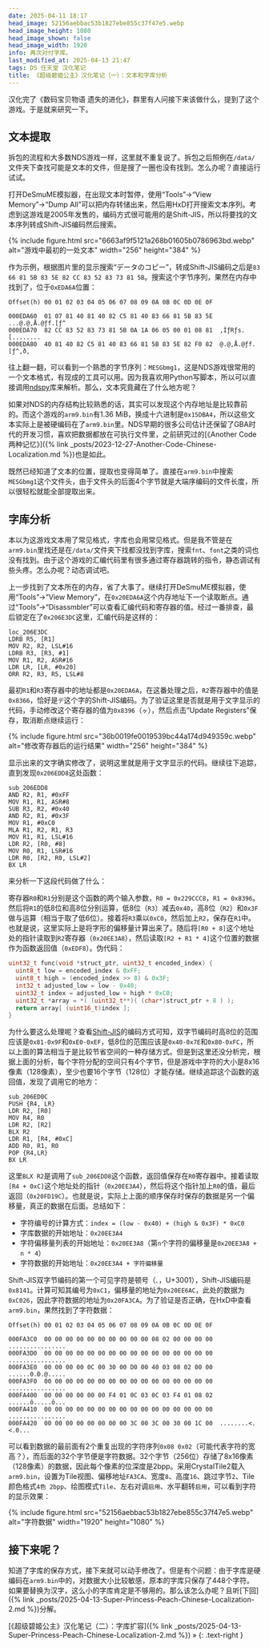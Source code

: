 ```yaml
---
date: 2025-04-11 18:17
head_image: 52156aebbac53b1827ebe855c37f47e5.webp
head_image_height: 1080
head_image_shown: false
head_image_width: 1920
info: 再次对付字库。
last_modified_at: 2025-04-13 21:47
tags: DS 任天堂 汉化笔记
title: 《超级碧姬公主》汉化笔记（一）：文本和字库分析
---
```

汉化完了《数码宝贝物语 遗失的进化》，群里有人问接下来该做什么，提到了这个游戏。于是就来研究一下。

## 文本提取
拆包的流程和大多数NDS游戏一样，这里就不重复说了。拆包之后照例在`/data/`文件夹下查找可能是文本的文件，但是搜了一圈也没有找到。怎么办呢？直接运行试试。

打开DeSmuME模拟器，在出现文本时暂停，使用“Tools”→“View Memory”→“Dump All”可以把内存转储出来，然后用HxD打开搜索文本序列。考虑到这游戏是2005年发售的，编码方式很可能用的是Shift-JIS，所以将要找的文本序列转成Shift-JIS编码然后搜索。

{% include figure.html src="6663af9f5121a268b01605b0786963bd.webp" alt="游戏中最初的一处文本" width="256" height="384" %}

作为示例，根据图片里的显示搜索“データのコピー”，转成Shift-JIS编码之后是`83 66 81 5B 83 5E 82 CC 83 52 83 73 81 5B`。搜索这个字节序列，果然在内存中找到了，位于`0xEDA6A`位置：

``` plaintext
Offset(h) 00 01 02 03 04 05 06 07 08 09 0A 0B 0C 0D 0E 0F

000EDA60  01 07 81 40 81 40 82 C5 81 40 83 66 81 5B 83 5E  ...@.@‚Å.@ƒf.[ƒ^
000EDA70  82 CC 83 52 83 73 81 5B 0A 1A 06 05 00 01 08 81  ‚ÌƒRƒs.[........
000EDA80  40 81 40 82 C5 81 40 83 66 81 5B 83 5E 82 F0 82  @.@‚Å.@ƒf.[ƒ^‚ð‚
```

往上翻一翻，可以看到一个熟悉的字节序列：`MESGbmg1`，这是NDS游戏很常用的一个文本格式，有现成的工具可以用。因为我喜欢用Python写脚本，所以可以直接调用[ndspy](https://github.com/RoadrunnerWMC/ndspy)库来解析。那么，文本究竟藏在了什么地方呢？

如果对NDS的内存结构比较熟悉的话，其实可以发现这个内存地址是比较靠前的。而这个游戏的`arm9.bin`有1.36 MiB，换成十六进制是`0x15DBA4`，所以这些文本实际上是被硬编码在了`arm9.bin`里。NDS早期的很多公司估计还保留了GBA时代的开发习惯，喜欢把数据都放在可执行文件里，之前研究过的[《Another Code 两种记忆》]({% link _posts/2023-12-27-Another-Code-Chinese-Localization.md %})也是如此。

既然已经知道了文本的位置，提取也变得简单了。直接在`arm9.bin`中搜索`MESGbmg1`这个文件头，由于文件头的后面4个字节就是大端序编码的文件长度，所以很轻松就能全部提取出来。

## 字库分析
本以为这游戏文本用了常见格式，字库也会用常见格式。但是我不管是在`arm9.bin`里找还是在`/data/`文件夹下找都没找到字库，搜索`fnt`、`font`之类的词也没有找到。由于这个游戏的汇编代码里有很多通过寄存器跳转的指令，静态调试有些头疼。怎么办呢？动态调试吧。

上一步找到了文本所在的内存，省了大事了。继续打开DeSmuME模拟器，使用“Tools”→“View Memory”，在`0x20EDA6A`这个内存地址下一个读取断点。通过“Tools”→“Disassmbler”可以查看汇编代码和寄存器的值。经过一番排查，最后锁定在了`0x206E3DC`这里，汇编代码是这样的：

``` plaintext
loc_206E3DC
LDRB R5, [R1]
MOV R2, R2, LSL#16
LDRB R3, [R3, #1]
MOV R1, R2, ASR#16
LDR LR, [LR, #0x20]
ORR R2, R3, R5, LSL#8
```

最初`R1`和`R3`寄存器中的地址都是`0x20EDA6A`，在这番处理之后，`R2`寄存器中的值是`0x8366`，恰好是`デ`这个字的Shift-JIS编码。为了验证这里是否就是用于文字显示的代码，手动修改这个寄存器的值为`0x8396`（`ヶ`），然后点击“Update Registers”保存，取消断点继续运行：

{% include figure.html src="36b0019fe0019539bc44a174d949359c.webp" alt="修改寄存器后的运行结果" width="256" height="384" %}

显示出来的文字确实修改了，说明这里就是用于文字显示的代码。继续往下追踪，直到发现`0x206EDD8`这处函数：

``` plaintext
sub_206EDD8
AND R2, R1, #0xFF
MOV R1, R1, ASR#8
SUB R3, R2, #0x40
AND R2, R1, #0x3F
MOV R1, #0xC0
MLA R1, R2, R1, R3
MOV R1, R1, LSL#16
LDR R2, [R0, #8]
MOV R0, R1, LSR#16
LDR R0, [R2, R0, LSL#2]
BX LR
```

来分析一下这段代码做了什么：

寄存器`R0`和`R1`分别是这个函数的两个输入参数，`R0 = 0x229CCC8`，`R1 = 0x8396`。然后将`R1`的低8位和高8位分别运算，低8位（`R3`）减去`0x40`，高8位（`R2`）和`0x3F`做与运算（相当于取了低6位）。接着将`R3`乘以`0xC0`，然后加上`R2`，保存在`R1`中。也就是说，这里实际上是将字形的偏移量计算出来了。随后将`[R0 + 8]`这个地址处的指针读取到`R2`寄存器（`0x20EE3A8`），然后读取`[R2 + R1 * 4]`这个位置的数据作为函数返回值（`0xEDF8`）。伪代码：

``` c
uint32_t func(void *struct_ptr, uint32_t encoded_index) {
  uint8_t low = encoded_index & 0xFF;
  uint8_t high = (encoded_index >> 8) & 0x3F;
  int32_t adjusted_low = low - 0x40;
  uint32_t index = adjusted_low + high * 0xC0;
  uint32_t *array = *( (uint32_t**)( (char*)struct_ptr + 8 ) );
  return array[ (uint16_t)index ];
}
```

为什么要这么处理呢？查看[Shift-JIS](https://en.wikipedia.org/wiki/Shift_JIS)的编码方式可知，双字节编码时高8位的范围应该是`0x81-0x9F`和`0xE0-0xEF`，低8位的范围应该是`0x40-0x7E`和`0x80-0xFC`，所以上面的算法相当于是比较节省空间的一种存储方式。但是到这里还没分析完，根据上面的分析，每个字符分配的空间只有4个字节，但是游戏中字符的大小是8x16像素（128像素），至少也要16个字节（128位）才能存储。继续追踪这个函数的返回值，发现了调用它的地方：

```
sub_206ED0C
PUSH {R4, LR}
LDR R2, [R0]
MOV R4, R0
LDR R2, [R2]
BLX R2
LDR R1, [R4, #0xC]
ADD R0, R1, R0
POP {R4,LR}
BX LR
```

这里`BLX R2`是调用了`sub_206EDD8`这个函数，返回值保存在`R0`寄存器中。接着读取`[R4 + 0xC]`这个地址处的指针（`0x20EE3A4`），然后将这个指针加上`R0`的值，最后返回（`0x20FD19C`）。也就是说，实际上上面的顺序保存时保存的数据是另一个偏移量，真正的数据在后面。总结如下：

- 字符编号的计算方式：`index = (low - 0x40) + (high & 0x3F) * 0xC0`
- 字库数据的开始地址：`0x20EE3A4`
- 字符偏移量列表的开始地址：`0x20EE3A8`（第`n`个字符的偏移量是`0x20EE3A8 + n * 4`）
- 字符数据的开始地址：`0x20EE3A4 + 字符偏移量`

Shift-JIS双字节编码的第一个可见字符是顿号（`、`，U+3001），Shift-JIS编码是`0x8141`。计算可知其编号为`0xC1`，偏移量的地址为`0x20EE6AC`，此处的数据为`0xC026`，因此字符数据的地址为`0x20FA3CA`。为了验证是否正确，在HxD中查看`arm9.bin`，果然找到了字符数据：

``` plaintext
Offset(h) 00 01 02 03 04 05 06 07 08 09 0A 0B 0C 0D 0E 0F

000FA3C0  00 00 00 00 00 00 00 00 00 00 08 02 00 00 00 00  ................
000FA3D0  00 00 00 00 00 00 00 00 00 00 00 00 00 00 00 00  ................
000FA3E0  00 00 00 00 0C 00 30 00 D0 00 40 03 08 02 00 00  ......0.Ð.@.....
000FA3F0  00 00 00 00 00 00 00 00 00 00 00 00 00 00 00 00  ................
000FA400  00 00 00 00 00 00 F4 01 0C 03 0C 03 F4 01 08 02  ......ô.....ô...
000FA410  00 00 00 00 00 00 00 00 00 00 00 00 00 00 00 00  ................
000FA420  00 00 00 00 00 00 00 00 3C 00 3C 00 30 00 1C 00  ........<.<.0...
```

可以看到数据的最前面有2个重复出现的字符序列`0x08 0x02`（可能代表字符的宽高？），而后面的32个字节便是字符数据。32个字节（256位）存储了8x16像素（128像素）的数据，因此每个像素的位深度是2bpp。采用CrystalTile2载入`arm9.bin`，设置为Tile视图、偏移地址`FA3CA`、宽度`8`、高度`16`、跳过字节`2`、Tile颜色格式`4色 2bpp`、绘图模式`Tile`、左右对调`启用`、水平翻转`启用`，可以看到字符的显示效果：

{% include figure.html src="52156aebbac53b1827ebe855c37f47e5.webp" alt="字符数据" width="1920" height="1080" %}

## 接下来呢？

知道了字库的保存方式，接下来就可以动手修改了。但是有个问题：由于字库是硬编码在`arm9.bin`中的，对数据大小比较敏感，原本的字库只保存了448个字符。如果要替换为汉字，这么小的字库肯定是不够用的。那么该怎么办呢？且听[下回]({% link _posts/2025-04-13-Super-Princess-Peach-Chinese-Localization-2.md %})分解。

[《超级碧姬公主》汉化笔记（二）：字库扩容]({% link _posts/2025-04-13-Super-Princess-Peach-Chinese-Localization-2.md %}) &raquo;
{: .text-right }
